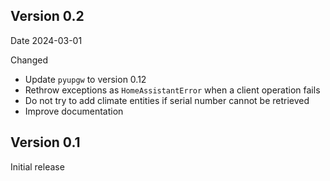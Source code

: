 Version 0.2
-----------

Date
  2024-03-01

Changed
 * Update `pyupgw` to version 0.12
 * Rethrow exceptions as `HomeAssistantError` when a client operation fails
 * Do not try to add climate entities if serial number cannot be retrieved
 * Improve documentation

Version 0.1
-----------

Initial release
